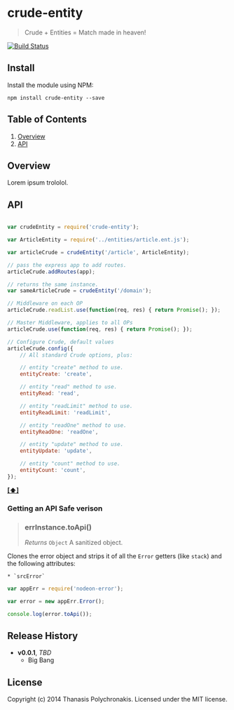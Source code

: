 # crude-entity

> Crude + Entities = Match made in heaven!

[![Build Status](https://secure.travis-ci.org/thanpolas/crude-entity.png?branch=master)](http://travis-ci.org/thanpolas/crude-entity)

## Install

Install the module using NPM:

```
npm install crude-entity --save
```

## <a name='TOC'>Table of Contents</a>

1. [Overview](#overview)
1. [API](#api)

## Overview

Lorem ipsum trololol.

## API

```js

var crudeEntity = require('crude-entity');

var ArticleEntity = require('../entities/article.ent.js');

var articleCrude = crudeEntity('/article', ArticleEntity);

// pass the express app to add routes.
articleCrude.addRoutes(app);

// returns the same instance.
var sameArticleCrude = crudeEntity('/domain');

// Middleware on each OP
articleCrude.readList.use(function(req, res) { return Promise(); });

// Master Middleware, applies to all OPs
articleCrude.use(function(req, res) { return Promise(); });

// Configure Crude, default values
articleCrude.config({
    // All standard Crude options, plus:

    // entity "create" method to use.
    entityCreate: 'create',

    // entity "read" method to use.
    entityRead: 'read',

    // entity "readLimit" method to use.
    entityReadLimit: 'readLimit',

    // entity "readOne" method to use.
    entityReadOne: 'readOne',

    // entity "update" method to use.
    entityUpdate: 'update',

    // entity "count" method to use.
    entityCount: 'count',
});

```



**[[⬆]](#TOC)**

### <a name='toApi'>Getting an API Safe verison</a>

> ### errInstance.toApi()
>
> *Returns* `Object` A sanitized object.

Clones the error object and strips it of all the `Error` getters (like `stack`) and the following attributes:
    
    * `srcError`

```js
var appErr = require('nodeon-error');

var error = new appErr.Error();

console.log(error.toApi());
```

## Release History

- **v0.0.1**, *TBD*
    - Big Bang

## License

Copyright (c) 2014 Thanasis Polychronakis. Licensed under the MIT license.
